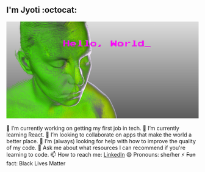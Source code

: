 ## I'm Jyoti :octocat:
![Hello, World_](https://github.com/jyotiiiii/jyotiiiii/blob/master/jyotiiiii.jpg?raw=true)


🔭 I’m currently working on getting my first job in tech.
🌱 I’m currently learning React.
👯 I’m looking to collaborate on apps that make the world a better place.
🤔 I’m (always) looking for help with how to improve the quality of my code.
💬 Ask me about what resources I can recommend if you're learning to code.
📫 How to reach me: [LinkedIn](https://www.linkedin.com/in/jyotiiiii/)
😄 Pronouns: she/her
⚡ ~~Fun~~ fact: Black Lives Matter

